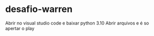 # desafio-warren
Abrir no visual studio code e baixar python 3.10
Abrir arquivos e  é so apertar o play
